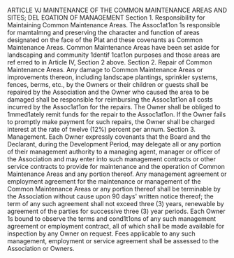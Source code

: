 ARTICLE VJ
MAINTENANCE OF THE COMMON MAINTENANCE AREAS AND SITES;
DEL EGATION OF MANAGEMENT
Section 1. Responsibility for Maintaining Common Maintenance Areas. The
Assoc1at1on 1s responsible for mamtalmng and preserving the character and function of areas
designated on the face of the Plat and these covenants as Common Maintenance Areas.
Common Maintenance Areas have been set aside for landscaping and community
1dentif 1cat1on purposes and those areas are ref erred to in Article IV, Section 2 above.
Section 2. Repair of Common Maintenance Areas. Any damage to Common
Maintenance Areas or improvements thereon, including landscape plantings, sprinkler
systems, fences, berms, etc., by the Owners or their children or guests shall be repaired by
the Association and the Owner who caused the area to be damaged shall be responsible for
reimbursing the Assoc1at1on all costs incurred by the Assoc1at1on for the repairs. The Owner
shall be obliged to 1mmed1ately remit funds for the repair to the Assoc1at1on. If the Owner
fails to promptly make payment for such repairs, the Owner shall be charged interest at the
rate of twelve (12%) percent per annum.
Section 3. Management. Each Owner expressly covenants that the Board and
the Declarant, during the Development Period, may delegate all or any portion of their
management authority to a managing agent, manager or officer of the Association and may
enter into such management contracts or other service contracts to provide for maintenance
and the operation of Common Maintenance Areas and any portion thereof. Any
management agreement or employment agreement for the maintenance or management of
the Common Maintenance Areas or any portion thereof shall be terminable by the
Association without cause upon 90 days' written notice thereof; the term of any such
agreement shall not exceed three (3) years, renewable by agreement of the parties for
successive three (3) year periods. Each Owner 1s bound to observe the terms and
cond1t1ons of any such management agreement or employment contract, all of which shall be
made available for inspection by any Owner on request. Fees applicable to any such
management, employment or service agreement shall be assessed to the Association or
Owners.
